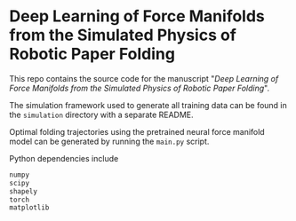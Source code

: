 # Deep Learning of Force Manifolds from the Simulated Physics of Robotic Paper Folding

This repo contains the source code for the manuscript "*Deep Learning of Force Manifolds from the Simulated Physics of Robotic Paper Folding*".

The simulation framework used to generate all training data can be found in the `simulation` directory with a separate README.

Optimal folding trajectories using the pretrained neural force manifold model can be generated by running the `main.py` script.

Python dependencies include
```bash
numpy
scipy
shapely
torch
matplotlib
```
